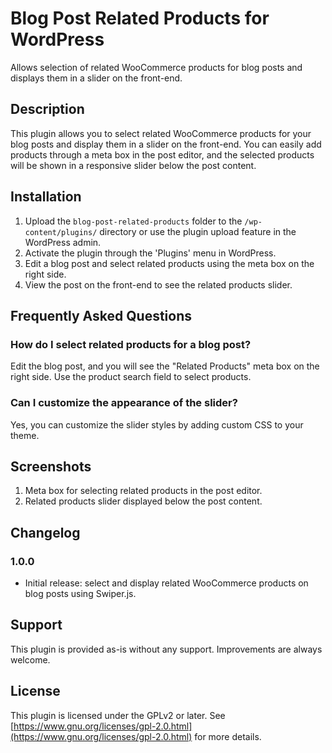 # Blog Post Related Products for WordPress

Allows selection of related WooCommerce products for blog posts and displays them in a slider on the front-end.

## Description

This plugin allows you to select related WooCommerce products for your blog posts and display them in a slider on the front-end. You can easily add products through a meta box in the post editor, and the selected products will be shown in a responsive slider below the post content.

## Installation

1. Upload the `blog-post-related-products` folder to the `/wp-content/plugins/` directory or use the plugin upload feature in the WordPress admin.
2. Activate the plugin through the 'Plugins' menu in WordPress.
3. Edit a blog post and select related products using the meta box on the right side.
4. View the post on the front-end to see the related products slider.

## Frequently Asked Questions

### How do I select related products for a blog post?

Edit the blog post, and you will see the "Related Products" meta box on the right side. Use the product search field to select products.

### Can I customize the appearance of the slider?

Yes, you can customize the slider styles by adding custom CSS to your theme.

## Screenshots

1. Meta box for selecting related products in the post editor.
2. Related products slider displayed below the post content.

## Changelog

### 1.0.0

* Initial release: select and display related WooCommerce products on blog posts using Swiper.js.

## Support

This plugin is provided as-is without any support. Improvements are always welcome.

## License

This plugin is licensed under the GPLv2 or later. See [https://www.gnu.org/licenses/gpl-2.0.html](https://www.gnu.org/licenses/gpl-2.0.html) for more details.
